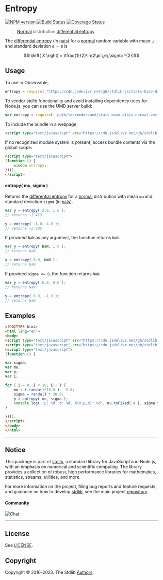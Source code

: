 <!--

@license Apache-2.0

Copyright (c) 2018 The Stdlib Authors.

Licensed under the Apache License, Version 2.0 (the "License");
you may not use this file except in compliance with the License.
You may obtain a copy of the License at

   http://www.apache.org/licenses/LICENSE-2.0

Unless required by applicable law or agreed to in writing, software
distributed under the License is distributed on an "AS IS" BASIS,
WITHOUT WARRANTIES OR CONDITIONS OF ANY KIND, either express or implied.
See the License for the specific language governing permissions and
limitations under the License.

-->

# Entropy

[![NPM version][npm-image]][npm-url] [![Build Status][test-image]][test-url] [![Coverage Status][coverage-image]][coverage-url] <!-- [![dependencies][dependencies-image]][dependencies-url] -->

> [Normal][normal-distribution] distribution [differential entropy][entropy].

<!-- Section to include introductory text. Make sure to keep an empty line after the intro `section` element and another before the `/section` close. -->

<section class="intro">

The [differential entropy][entropy] (in [nats][nats]) for a [normal][normal-distribution] random variable with mean `μ` and standard deviation `σ > 0` is

<!-- <equation class="equation" label="eq:normal_entropy" align="center" raw="h\left( X \right) = \tfrac{1}{2}\ln(2\pi \,e\,\sigma ^{2})" alt="Differential entropy for a normal distribution."> -->

```math
h\left( X \right) = \tfrac{1}{2}\ln(2\pi \,e\,\sigma ^{2})
```

<!-- <div class="equation" align="center" data-raw-text="h\left( X \right) = \tfrac{1}{2}\ln(2\pi \,e\,\sigma ^{2})" data-equation="eq:normal_entropy">
    <img src="https://cdn.jsdelivr.net/gh/stdlib-js/stdlib@51534079fef45e990850102147e8945fb023d1d0/lib/node_modules/@stdlib/stats/base/dists/normal/entropy/docs/img/equation_normal_entropy.svg" alt="Differential entropy for a normal distribution.">
    <br>
</div> -->

<!-- </equation> -->

</section>

<!-- /.intro -->

<!-- Package usage documentation. -->



<section class="usage">

## Usage

To use in Observable,

```javascript
entropy = require( 'https://cdn.jsdelivr.net/gh/stdlib-js/stats-base-dists-normal-entropy@umd/browser.js' )
```

To vendor stdlib functionality and avoid installing dependency trees for Node.js, you can use the UMD server build:

```javascript
var entropy = require( 'path/to/vendor/umd/stats-base-dists-normal-entropy/index.js' )
```

To include the bundle in a webpage,

```html
<script type="text/javascript" src="https://cdn.jsdelivr.net/gh/stdlib-js/stats-base-dists-normal-entropy@umd/browser.js"></script>
```

If no recognized module system is present, access bundle contents via the global scope:

```html
<script type="text/javascript">
(function () {
    window.entropy;
})();
</script>
```

#### entropy( mu, sigma )

Returns the [differential entropy][entropy] for a [normal][normal-distribution] distribution with mean `mu` and standard deviation `sigma` (in [nats][nats]).

```javascript
var y = entropy( 2.0, 1.0 );
// returns ~1.419

y = entropy( -1.0, 4.0 );
// returns ~2.805
```

If provided `NaN` as any argument, the function returns `NaN`.

```javascript
var y = entropy( NaN, 1.0 );
// returns NaN

y = entropy( 0.0, NaN );
// returns NaN
```

If provided `sigma <= 0`, the function returns `NaN`.

```javascript
var y = entropy( 0.0, 0.0 );
// returns NaN

y = entropy( 0.0, -1.0 );
// returns NaN
```

</section>

<!-- /.usage -->

<!-- Package usage notes. Make sure to keep an empty line after the `section` element and another before the `/section` close. -->

<section class="notes">

</section>

<!-- /.notes -->

<!-- Package usage examples. -->

<section class="examples">

## Examples

<!-- eslint no-undef: "error" -->

```html
<!DOCTYPE html>
<html lang="en">
<body>
<script type="text/javascript" src="https://cdn.jsdelivr.net/gh/stdlib-js/random-base-randu@umd/browser.js"></script>
<script type="text/javascript" src="https://cdn.jsdelivr.net/gh/stdlib-js/stats-base-dists-normal-entropy@umd/browser.js"></script>
<script type="text/javascript">
(function () {

var sigma;
var mu;
var y;
var i;

for ( i = 0; i < 10; i++ ) {
    mu = ( randu()*10.0 ) - 5.0;
    sigma = randu() * 20.0;
    y = entropy( mu, sigma );
    console.log( 'µ: %d, σ: %d, h(X;µ,σ): %d', mu.toFixed( 4 ), sigma.toFixed( 4 ), y.toFixed( 4 ) );
}

})();
</script>
</body>
</html>
```

</section>

<!-- /.examples -->

<!-- Section to include cited references. If references are included, add a horizontal rule *before* the section. Make sure to keep an empty line after the `section` element and another before the `/section` close. -->

<section class="references">

</section>

<!-- /.references -->

<!-- Section for related `stdlib` packages. Do not manually edit this section, as it is automatically populated. -->

<section class="related">

</section>

<!-- /.related -->

<!-- Section for all links. Make sure to keep an empty line after the `section` element and another before the `/section` close. -->


<section class="main-repo" >

* * *

## Notice

This package is part of [stdlib][stdlib], a standard library for JavaScript and Node.js, with an emphasis on numerical and scientific computing. The library provides a collection of robust, high performance libraries for mathematics, statistics, streams, utilities, and more.

For more information on the project, filing bug reports and feature requests, and guidance on how to develop [stdlib][stdlib], see the main project [repository][stdlib].

#### Community

[![Chat][chat-image]][chat-url]

---

## License

See [LICENSE][stdlib-license].


## Copyright

Copyright &copy; 2016-2023. The Stdlib [Authors][stdlib-authors].

</section>

<!-- /.stdlib -->

<!-- Section for all links. Make sure to keep an empty line after the `section` element and another before the `/section` close. -->

<section class="links">

[npm-image]: http://img.shields.io/npm/v/@stdlib/stats-base-dists-normal-entropy.svg
[npm-url]: https://npmjs.org/package/@stdlib/stats-base-dists-normal-entropy

[test-image]: https://github.com/stdlib-js/stats-base-dists-normal-entropy/actions/workflows/test.yml/badge.svg?branch=main
[test-url]: https://github.com/stdlib-js/stats-base-dists-normal-entropy/actions/workflows/test.yml?query=branch:main

[coverage-image]: https://img.shields.io/codecov/c/github/stdlib-js/stats-base-dists-normal-entropy/main.svg
[coverage-url]: https://codecov.io/github/stdlib-js/stats-base-dists-normal-entropy?branch=main

<!--

[dependencies-image]: https://img.shields.io/david/stdlib-js/stats-base-dists-normal-entropy.svg
[dependencies-url]: https://david-dm.org/stdlib-js/stats-base-dists-normal-entropy/main

-->

[chat-image]: https://img.shields.io/gitter/room/stdlib-js/stdlib.svg
[chat-url]: https://app.gitter.im/#/room/#stdlib-js_stdlib:gitter.im

[stdlib]: https://github.com/stdlib-js/stdlib

[stdlib-authors]: https://github.com/stdlib-js/stdlib/graphs/contributors

[umd]: https://github.com/umdjs/umd
[es-module]: https://developer.mozilla.org/en-US/docs/Web/JavaScript/Guide/Modules

[deno-url]: https://github.com/stdlib-js/stats-base-dists-normal-entropy/tree/deno
[umd-url]: https://github.com/stdlib-js/stats-base-dists-normal-entropy/tree/umd
[esm-url]: https://github.com/stdlib-js/stats-base-dists-normal-entropy/tree/esm
[branches-url]: https://github.com/stdlib-js/stats-base-dists-normal-entropy/blob/main/branches.md

[stdlib-license]: https://raw.githubusercontent.com/stdlib-js/stats-base-dists-normal-entropy/main/LICENSE

[normal-distribution]: https://en.wikipedia.org/wiki/Normal_distribution

[entropy]: https://en.wikipedia.org/wiki/Entropy_%28information_theory%29

[nats]: https://en.wikipedia.org/wiki/Nat_%28unit%29

</section>

<!-- /.links -->
